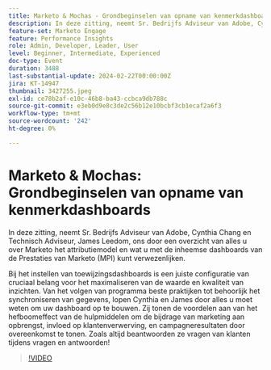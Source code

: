 ```yaml
---
title: Marketo & Mochas - Grondbeginselen van opname van kenmerkdashboards
description: In deze zitting, neemt Sr. Bedrijfs Adviseur van Adobe, Cynthia Chang en Technisch Adviseur, James Leedom, ons door een overzicht van alles u over Marketo het attributiemodel en wat u met de inheemse dashboards van de Prestaties van Marketo (MPI) kunt verwezenlijken. Bij het instellen van toewijzingsdashboards is een juiste configuratie van cruciaal belang voor het maximaliseren van de waarde en kwaliteit van inzichten. Van het volgen van programma beste praktijken tot behoorlijk het synchroniseren van gegevens, lopen Cynthia en James door alles u moet weten om uw dashboard op te bouwen. Zij tonen de voordelen aan van het hefboomeffect van de hulpmiddelen om de bijdrage van marketing aan opbrengst, invloed op klantenverwerving, en campagneresultaten door overeenkomst te tonen. Zoals altijd beantwoorden ze vragen van klanten tijdens vragen en antwoorden!
feature-set: Marketo Engage
feature: Performance Insights
role: Admin, Developer, Leader, User
level: Beginner, Intermediate, Experienced
doc-type: Event
duration: 3488
last-substantial-update: 2024-02-22T00:00:00Z
jira: KT-14947
thumbnail: 3427255.jpeg
exl-id: ce78b2af-e10c-46b8-ba43-ccbca9db788c
source-git-commit: e3eb0d9e8c3de2c56b12e10bcbf3cb1ecaf2a6f3
workflow-type: tm+mt
source-wordcount: '242'
ht-degree: 0%

---
```


# Marketo &amp; Mochas: Grondbeginselen van opname van kenmerkdashboards

In deze zitting, neemt Sr. Bedrijfs Adviseur van Adobe, Cynthia Chang en Technisch Adviseur, James Leedom, ons door een overzicht van alles u over Marketo het attributiemodel en wat u met de inheemse dashboards van de Prestaties van Marketo (MPI) kunt verwezenlijken.

Bij het instellen van toewijzingsdashboards is een juiste configuratie van cruciaal belang voor het maximaliseren van de waarde en kwaliteit van inzichten. Van het volgen van programma beste praktijken tot behoorlijk het synchroniseren van gegevens, lopen Cynthia en James door alles u moet weten om uw dashboard op te bouwen. Zij tonen de voordelen aan van het hefboomeffect van de hulpmiddelen om de bijdrage van marketing aan opbrengst, invloed op klantenverwerving, en campagneresultaten door overeenkomst te tonen. Zoals altijd beantwoorden ze vragen van klanten tijdens vragen en antwoorden!

>[!VIDEO](https://video.tv.adobe.com/v/3427255/?learn=on)
